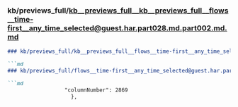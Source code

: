 ### kb/previews_full/kb__previews_full__kb__previews_full__flows__time-first__any_time_selected@guest.har.part028.md.part002.md.md

```md
### kb/previews_full/kb__previews_full__flows__time-first__any_time_selected@guest.har.part028.md.part002.md

```md
### kb/previews_full/flows__time-first__any_time_selected@guest.har.part028.md (part 002)

```md
                  "columnNumber": 2869
                    },
       
```

```

```

```
